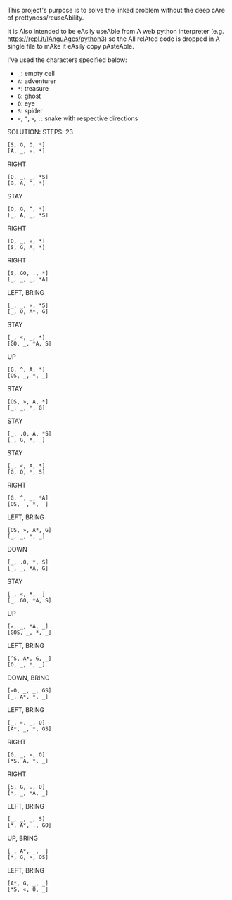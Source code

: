 This project's purpose is to solve the linked problem without the deep cAre of prettyness/reuseAbility.

It is Also intended to be eAsily useAble from A web python interpreter (e.g. https://repl.it/lAnguAges/python3)
so the All relAted code is dropped in A single file to mAke it eAsily copy pAsteAble.

I've used the characters specified below:
* `_`: empty cell
* `A`: adventurer
* `*`: treasure
* `G`: ghost
* `O`: eye
* `S`: spider
* `«`, `^`, `»`, `.`: snake with respective directions

SOLUTION:
STEPS: 23

```
[S, G, O, *]
[A, _, «, *]
```
RIGHT

```
[O, _, _, *S]
[G, A, ^, *]
```
STAY

```
[O, G, ^, *]
[_, A, _, *S]
```
RIGHT

```
[O, _, », *]
[S, G, A, *]
```
RIGHT

```
[S, GO, ., *]
[_, _, _, *A]
```
LEFT, BRING

```
[_, _, «, *S]
[_, O, A*, G]
```
STAY

```
[_, «, _, *]
[GO, _, *A, S]
```
UP

```
[G, ^, A, *]
[OS, _, *, _]
```
STAY

```
[OS, », A, *]
[_, _, *, G]
```
STAY

```
[_, .O, A, *S]
[_, G, *, _]
```
STAY

```
[_, «, A, *]
[G, O, *, S]
```
RIGHT

```
[G, ^, _, *A]
[OS, _, *, _]
```
LEFT, BRING

```
[OS, », A*, G]
[_, _, *, _]
```
DOWN

```
[_, .O, *, S]
[_, _, *A, G]
```
STAY

```
[_, «, *, _]
[_, GO, *A, S]
```
UP

```
[«, _, *A, _]
[GOS, _, *, _]
```
LEFT, BRING

```
[^S, A*, G, _]
[O, _, *, _]
```
DOWN, BRING

```
[»O, _, _, GS]
[_, A*, *, _]
```
LEFT, BRING

```
[_, », _, O]
[A*, _, *, GS]
```
RIGHT

```
[G, _, », O]
[*S, A, *, _]
```
RIGHT

```
[S, G, ., O]
[*, _, *A, _]
```
LEFT, BRING

```
[_, _, _, S]
[*, A*, ., GO]
```
UP, BRING

```
[_, A*, _, _]
[*, G, «, OS]
```
LEFT, BRING

```
[A*, G, _, _]
[*S, «, O, _]
```
